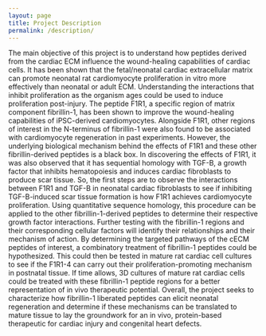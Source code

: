 ```yaml
---
layout: page
title: Project Description
permalink: /description/
---
```


The main objective of this project is to understand how peptides derived from the cardiac ECM influence the wound-healing capabilities of cardiac cells. It has been shown that the fetal/neonatal cardiac extracellular matrix can promote neonatal rat cardiomyocyte proliferation in vitro more effectively than neonatal or adult ECM. Understanding the interactions that inhibit proliferation as the organism ages could be used to induce proliferation post-injury. The peptide F1R1, a specific region of matrix component fibrillin-1, has been shown to improve the wound-healing capabilities of iPSC-derived cardiomyocytes. Alongside F1R1, other regions of interest in the N-terminus of fibrillin-1 were also found to be associated with cardiomyocyte regeneration in past experiments. However, the underlying biological mechanism behind the effects of F1R1 and these other fibrillin-derived peptides is a black box. In discovering the effects of F1R1, it was also observed that it has sequential homology with TGF-B, a growth factor that inhibits hematopoiesis and induces cardiac fibroblasts to produce scar tissue. So, the first steps are to observe the interactions between F1R1 and TGF-B in neonatal cardiac fibroblasts to see if inhibiting TGF-B-induced scar tissue formation is how F1R1 achieves cardiomyocyte proliferation. Using quantitative sequence homology, this procedure can be applied to the other fibrillin-1-derived peptides to determine their respective growth factor interactions. Further testing with the fibrillin-1 regions and their corresponding cellular factors will identify their relationships and their mechanism of action. By determining the targeted pathways of the cECM peptides of interest, a combinatory treatment of fibrillin-1 peptides could be hypothesized. This could then be tested in mature rat cardiac cell cultures to see if the F1R1-4 can carry out their proliferation-promoting mechanism in postnatal tissue. If time allows, 3D cultures of mature rat cardiac cells could be treated with these fibrillin-1 peptide regions for a better representation of in vivo therapeutic potential. Overall, the project seeks to characterize how fibrillin-1 liberated peptides can elicit neonatal regeneration and determine if these mechanisms can be translated to mature tissue to lay the groundwork for an in vivo, protein-based therapeutic for cardiac injury and congenital heart defects. 
